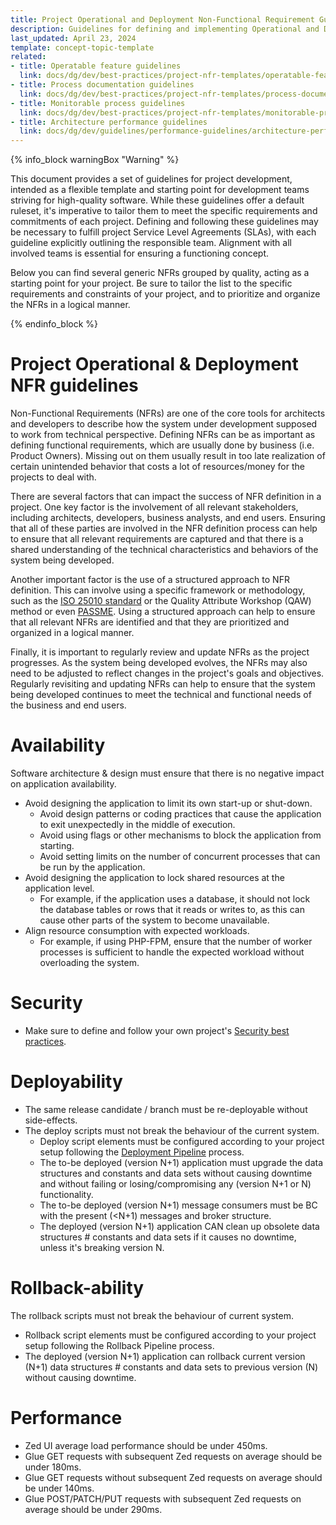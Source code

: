 ```yaml
---
title: Project Operational and Deployment Non-Functional Requirement Guidelines
description: Guidelines for defining and implementing Operational and Deployment Non-Functional Requirements (NFRs) to ensure the technical success of a project.
last_updated: April 23, 2024
template: concept-topic-template
related:
- title: Operatable feature guidelines
  link: docs/dg/dev/best-practices/project-nfr-templates/operatable-feature-guidelines.html
- title: Process documentation guidelines
  link: docs/dg/dev/best-practices/project-nfr-templates/process-documentation-guidelines.html
- title: Monitorable process guidelines
  link: docs/dg/dev/best-practices/project-nfr-templates/monitorable-process-guidelines.html
- title: Architecture performance guidelines
  link: docs/dg/dev/guidelines/performance-guidelines/architecture-performance-guidelines.html
---
```


{% info_block warningBox "Warning" %}

This document provides a set of guidelines for project development, intended as a flexible template and starting point for development teams striving for high-quality software. While these guidelines offer a default ruleset, it's imperative to tailor them to meet the specific requirements and commitments of each project. Defining and following these guidelines may be necessary to fulfill project Service Level Agreements (SLAs), with each guideline explicitly outlining the responsible team. Alignment with all involved teams is essential for ensuring a functioning concept.

Below you can find several generic NFRs grouped by quality, acting as a starting point for your project. Be sure to tailor the list to the specific requirements and constraints of your project, and to prioritize and organize the NFRs in a logical manner.

{% endinfo_block %}

# Project Operational & Deployment NFR guidelines
Non-Functional Requirements (NFRs) are one of the core tools for architects and developers to describe how the system under development supposed to work from technical perspective.
Defining NFRs can be as important as defining functional requirements, which are usually done by business (i.e. Product Owners). Missing out on them usually result in
too late realization of certain unintended behavior that costs a lot of resources/money for the projects to deal with.

There are several factors that can impact the success of NFR definition in a project. One key factor is the involvement of all relevant stakeholders, 
including architects, developers, business analysts, and end users. Ensuring that all of these parties are involved in the NFR definition 
process can help to ensure that all relevant requirements are captured and that there is a shared understanding of the technical 
characteristics and behaviors of the system being developed.

Another important factor is the use of a structured approach to NFR definition. This can involve using a specific framework or 
methodology, such as the [ISO 25010 standard](https://iso25000.com/index.php/en/iso-25000-standards/iso-25010) or the Quality Attribute Workshop (QAW) method
or even [PASSME](https://nick-goupinets.medium.com/passme-muster-846a9997645b). Using a structured approach can help to ensure that all relevant 
NFRs are identified and that they are prioritized and organized in a logical manner.

Finally, it is important to regularly review and update NFRs as the project progresses. As the system being developed evolves, 
the NFRs may also need to be adjusted to reflect changes in the project's goals and objectives. Regularly revisiting and updating 
NFRs can help to ensure that the system being developed continues to meet the technical and functional needs of the business and end users.



# Availability
Software architecture & design must ensure that there is no negative impact on application availability.

* Avoid designing the application to limit its own start-up or shut-down.
  * Avoid design patterns or coding practices that cause the application to exit unexpectedly in the middle of execution.
  * Avoid using flags or other mechanisms to block the application from starting.
  * Avoid setting limits on the number of concurrent processes that can be run by the application.
* Avoid designing the application to lock shared resources at the application level.
  * For example, if the application uses a database, it should not lock the database tables or rows that it reads or writes to, as this can cause other parts of the system to become unavailable.
* Align resource consumption with expected workloads.
  * For example, if using PHP-FPM, ensure that the number of worker processes is sufficient to handle the expected workload without overloading the system.

# Security
* Make sure to define and follow your own project's [Security best practices](/docs/scos/dev/guidelines/security-guidelines.html).

# Deployability
* The same release candidate / branch must be re-deployable without side-effects.
* The deploy scripts must not break the behaviour of the current system.
  * Deploy script elements must be configured according to your project setup following the [Deployment Pipeline](/docs/cloud/dev/spryker-cloud-commerce-os/configure-deployment-pipelines/deployment-pipelines.html) process.
  * The to-be deployed (version N+1) application must upgrade the data structures and constants and data sets without causing downtime and without failing or losing/compromising any (version N+1 or N) functionality.
  * The to-be deployed (version N+1) message consumers must be BC with the present (<N+1) messages and broker structure.
  * The deployed (version N+1) application CAN clean up obsolete data structures # constants and data sets if it causes no downtime, unless it's breaking version N.
  
# Rollback-ability
The rollback scripts must not break the behaviour of current system.

* Rollback script elements must be configured according to your project setup following the Rollback Pipeline process.
* The deployed (version N+1) application can rollback current version (N+1) data structures # constants and data sets to previous version (N) without causing downtime.

# Performance
* Zed UI average load performance should be under 450ms.
* Glue GET requests with subsequent Zed requests on average should be under 180ms.
* Glue GET requests without subsequent Zed requests on average should be under 140ms.
* Glue POST/PATCH/PUT requests with subsequent Zed requests on average should be under 290ms.

